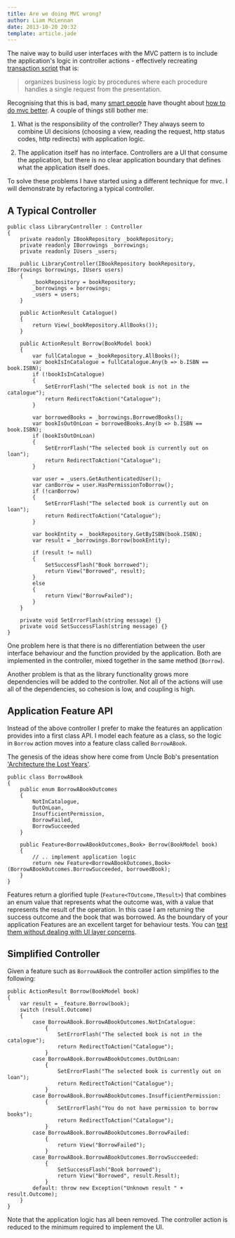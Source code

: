 ```yaml
---
title: Are we doing MVC wrong?
author: Liam McLennan
date: 2013-10-20 20:32
template: article.jade
---
```


The naive way to build user interfaces with the MVC pattern is to include the application's logic in controller actions - effectively recreating [transaction script](http://martinfowler.com/eaaCatalog/transactionScript.html) that is: 

> organizes business logic by procedures where each procedure handles a single request from the presentation.

Recognising that this is bad, many [smart people](http://lostechies.com/jimmybogard/2013/07/17/how-we-do-mvc-4-years-later/) have thought about [how to do mvc better](http://paulstovell.com/blog/clean-aspnet-mvc-controllers). A couple of things still bother me:

1. What is the responsibility of the controller? They always seem to combine UI decisions (choosing a view, reading the request, http status codes, http redirects) with application logic.

1. The application itself has no interface. Controllers are a UI that consume the application, but there is no clear application boundary that defines what the application itself does.

To solve these problems I have started using a different technique for mvc. I will demonstrate by refactoring a typical controller.

A Typical Controller
--------------------

    public class LibraryController : Controller
    {
        private readonly IBookRepository _bookRepository;
        private readonly IBorrowings _borrowings;
        private readonly IUsers _users;

        public LibraryController(IBookRepository bookRepository, IBorrowings borrowings, IUsers users)
        {
            _bookRepository = bookRepository;
            _borrowings = borrowings;
            _users = users;
        }

        public ActionResult Catalogue()
        {
            return View(_bookRepository.AllBooks());
        }

        public ActionResult Borrow(BookModel book)
        {
            var fullCatalogue = _bookRepository.AllBooks();
            var bookIsInCatalogue = fullCatalogue.Any(b => b.ISBN == book.ISBN);
            if (!bookIsInCatalogue)
            {
                SetErrorFlash("The selected book is not in the catalogue");
                return RedirectToAction("Catalogue");
            }

            var borrowedBooks = _borrowings.BorrowedBooks();
            var bookIsOutOnLoan = borrowedBooks.Any(b => b.ISBN == book.ISBN);
            if (bookIsOutOnLoan)
            {
                SetErrorFlash("The selected book is currently out on loan");
                return RedirectToAction("Catalogue");
            }

            var user = _users.GetAuthenticatedUser();
            var canBorrow = user.HasPermissionToBorrow();
            if (!canBorrow)
            {
                SetErrorFlash("The selected book is currently out on loan");
                return RedirectToAction("Catalogue");
            }

            var bookEntity = _bookRepository.GetByISBN(book.ISBN);
            var result = _borrowings.Borrow(bookEntity);

            if (result != null)
            {
                SetSuccessFlash("Book borrowed");
                return View("Borrowed", result);
            }
            else
            {
                return View("BorrowFailed");
            }
        }

        private void SetErrorFlash(string message) {}
        private void SetSuccessFlash(string message) {}
    }


One problem here is that there is no differentiation between the user interface behaviour and the function provided by the application. Both are implemented in the controller, mixed together in the same method (`Borrow`).

Another problem is that as the library functionality grows more dependencies will be added to the controller. Not all of the actions will use all of the dependencies, so cohesion is low, and coupling is high.

Application Feature API
-----------------------

Instead of the above controller I prefer to make the features an application provides into a first class API. I model each feature as a class, so the logic in `Borrow` action moves into a feature class called `BorrowABook`.

The genesis of the ideas show here come from Uncle Bob's presentation ['Architecture the Lost Years'](http://www.youtube.com/watch?v=WpkDN78P884).

    public class BorrowABook
    {
        public enum BorrowABookOutcomes
        {
            NotInCatalogue,
            OutOnLoan,
            InsufficientPermission,
            BorrowFailed,
            BorrowSucceeded
        }

        public Feature<BorrowABookOutcomes,Book> Borrow(BookModel book)
        {
            // .. implement application logic
            return new Feature<BorrowABookOutcomes,Book>(BorrowABookOutcomes.BorrowSucceeded, borrowedBook);
        }
    }

Features return a glorified tuple (`Feature<TOutcome,TResult>`) that combines an enum value that represents what the outcome was, with a value that represents the result of the operation. In this case I am returning the success outcome and the book that was borrowed. As the boundary of your application Features are an excellent target for behaviour tests. You can [test them without dealing with UI layer concerns](https://gist.github.com/liammclennan/78ea542e2fc120bc643b).  

Simplified Controller
---------------------

Given a feature such as `BorrowABook` the controller action simplifies to the following:

    public ActionResult Borrow(BookModel book)
    {
        var result = _feature.Borrow(book);
        switch (result.Outcome)
        {
            case BorrowABook.BorrowABookOutcomes.NotInCatalogue:
                {
                    SetErrorFlash("The selected book is not in the catalogue");
                    return RedirectToAction("Catalogue");
                }
            case BorrowABook.BorrowABookOutcomes.OutOnLoan:
                {
                    SetErrorFlash("The selected book is currently out on loan");
                    return RedirectToAction("Catalogue");
                }
            case BorrowABook.BorrowABookOutcomes.InsufficientPermission:
                {
                    SetErrorFlash("You do not have permission to borrow books");
                    return RedirectToAction("Catalogue");
                }
            case BorrowABook.BorrowABookOutcomes.BorrowFailed:
                {
                    return View("BorrowFailed");
                }
            case BorrowABook.BorrowABookOutcomes.BorrowSucceeded:
                {
                    SetSuccessFlash("Book borrowed");
                    return View("Borrowed", result.Result);
                }
            default: throw new Exception("Unknown result " + result.Outcome);
        }
    }

Note that the application logic has all been removed. The controller action is reduced to the minimum required to implement the UI.
